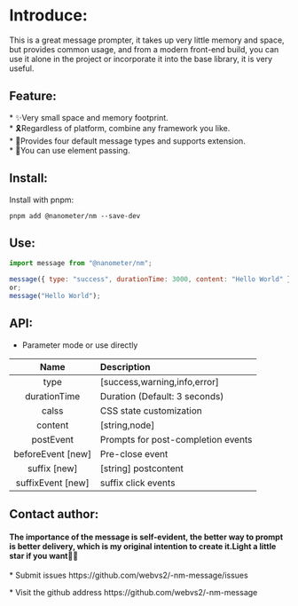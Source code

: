 <h1 align="centre">Introduce:</h1>
<p>
This is a great message prompter, it takes up very little memory and space, but provides common usage, and from a modern front-end build, you can use it alone in the project or incorporate it into the base library, it is very useful.
</p>

<h2 align="centre">Feature:</h2>
  * ✨Very small space and memory footprint.<br />
  * 🎗Regardless of platform, combine any framework you like.<br />
  * 🧪Provides four default message types and supports extension.<br />
  * 🎉You can use element passing.
<h2 align="left">Install:</h2>

Install with pnpm:

```
pnpm add @nanometer/nm --save-dev
```

<h2 align="left">Use:</h2>

```js
import message from "@nanometer/nm";

message({ type: "success", durationTime: 3000, content: "Hello World" });
or;
message("Hello World");
```

<h2 align="left">API:</h2>

- Parameter mode or use directly

|       Name        | Description                        |
| :---------------: | :--------------------------------- |
|       type        | [success,warning,info,error]       |
|   durationTime    | Duration (Default: 3 seconds)      |
|       calss       | CSS state customization            |
|      content      | [string,node]                      |
|     postEvent     | Prompts for post-completion events |
| beforeEvent [new] | Pre-close event                    |
|   suffix [new]    | [string] postcontent               |
| suffixEvent [new] | suffix click events                |

<h2 align="left">Contact author:</h2>
<h4>
The importance of the message is self-evident, the better way to prompt is better delivery, which is my original intention to create it.Light a little star if you want🎀🎁
</h4>

<p> *  Submit issues <a herf="https://github.com/webvs2/-nm-message/issues">https://github.com/webvs2/-nm-message/issues</a> </p>
<p> *  Visit the github address <a herf="https://github.com/webvs2/-nm-message">https://github.com/webvs2/-nm-message</a></p>
